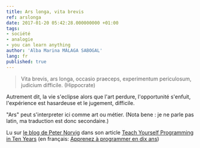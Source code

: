 ```yaml
---
title: Ars longa, vita brevis
ref: arslonga
date: 2017-01-20 05:42:28.000000000 +01:00
tags:
- société
- analogie
- you can learn anything
author: 'Alba Marina MÁLAGA SABOGAL'
lang: fr
published: true
---
```


> Vita brevis, ars longa, occasio praeceps, experimentum periculosum, judicium difficile. (Hippocrate)

Autrement dit, la vie s'eclipse alors que l'art perdure, l'opportunité s'enfuit,  l'expérience est hasardeuse et le jugement, difficile.

"Ars" peut s'interpreter ici comme art ou métier. (Nota bene : je ne parle pas latin, ma traduction est donc secondaire.)

Lu sur [le blog de Peter Norvig](http://norvig.com) dans son article [Teach Yourself Programming in Ten Years](http://www.norvig.com/21-days.html) (en français: [Apprenez à programmer en dix ans](http://www.vizmatic.com/apprenez-a-programmer-en-dix-ans/lang/fr))
